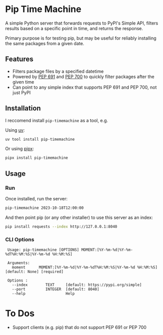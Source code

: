# Pip Time Machine

A simple Python server that forwards requests to PyPI's Simple API,
filters results based on a specific point in time, and returns the
response.

Primary purpose is for testing pip, but may be useful for reliably
installing the same packages from a given date.

## Features

- Filters package files by a specified datetime
- Powered by [PEP 691](https://peps.python.org/pep-0691/) and [PEP 700](https://peps.python.org/pep-0691/) to quickly filter packages after the given time
- Can point to any simple index that supports PEP 691 and PEP 700, not just PyPI

## Installation

I reccomend install `pip-timemachine` as a tool, e.g.

Using [uv](https://github.com/astral-sh/uv?tab=readme-ov-file#uv):
```bash
uv tool install pip-timemachine
```

Or using [pipx](https://github.com/pypa/pipx?tab=readme-ov-file):
```bash
pipx install pip-timemachine
```

## Usage

### Run

Once installed, run the server:
```bash
pip-timemachine 2023-10-18T12:00:00
```

And then point pip (or any other installer) to use this server as an index:
```bash
pip install requests --index http://127.0.0.1:8040
```

### CLI Options

```
 Usage: pip-timemachine [OPTIONS] MOMENT:[%Y-%m-%d|%Y-%m-%dT%H:%M:%S|%Y-%m-%d %H:%M:%S]
 
 Arguments:
   moment      MOMENT:[%Y-%m-%d|%Y-%m-%dT%H:%M:%S|%Y-%m-%d %H:%M:%S]  [default: None] [required]
 
 Options : 
   --index        TEXT     [default: https://pypi.org/simple]
   --port         INTEGER  [default: 8040]
   --help                  Help
```

# To Dos

 * Support clients (e.g. pip) that do not support PEP 691 or PEP 700
